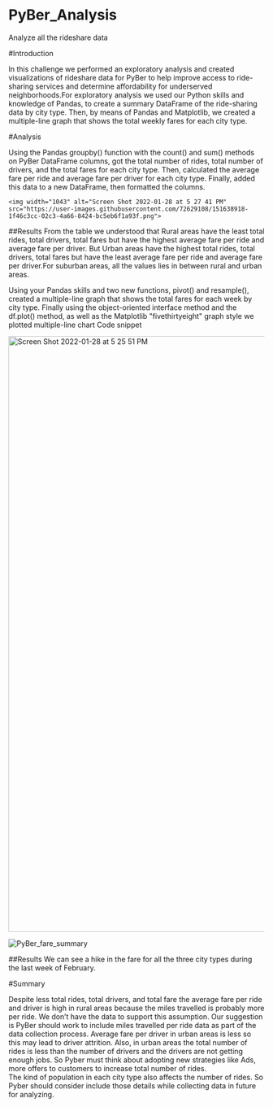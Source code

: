 # PyBer_Analysis
Analyze all the rideshare data

#Introduction
   
   In this challenge we performed an exploratory analysis and
created visualizations of rideshare data for PyBer to help improve access to ride-sharing services and determine affordability for underserved neighborhoods.For exploratory analysis we used our Python skills and knowledge of Pandas, to create a summary DataFrame of the ride-sharing data by city type. Then, by means of Pandas and Matplotlib, we created a multiple-line graph that shows the total weekly fares for each city type.

#Analysis

   Using the Pandas groupby() function with the count() and sum() methods on PyBer DataFrame columns, got the total number of rides, total number of drivers, and the total fares for each city type. Then, calculated the average fare per ride and average fare per driver for each city type. Finally, added this data to a new DataFrame, then formatted the columns.
   
    <img width="1043" alt="Screen Shot 2022-01-28 at 5 27 41 PM" src="https://user-images.githubusercontent.com/72629108/151638918-1f46c3cc-02c3-4a66-8424-bc5eb6f1a93f.png">


##Results
  From the table we understood that Rural areas have the least total rides, total drivers, total fares but have the highest average fare per ride and average fare per driver. But Urban areas have the highest total rides, total drivers, total fares but have the least average fare per ride and average fare per driver.For suburban areas, all the values lies in between rural and urban areas.

  Using your Pandas skills and two new functions, pivot() and resample(), created a multiple-line graph that shows the total fares for each week by city type. Finally using the object-oriented interface method and the df.plot() method, as well as the Matplotlib "fivethirtyeight" graph style we plotted multiple-line chart 
  Code snippet
  
   <img width="1172" alt="Screen Shot 2022-01-28 at 5 25 51 PM" src="https://user-images.githubusercontent.com/72629108/151638848-1eb429c0-7a67-4124-b7e1-ec1cf6229292.png">

  
  ![PyBer_fare_summary](https://user-images.githubusercontent.com/72629108/151638744-edb186b4-9cd1-4217-9d71-dbd83124697e.png)
 

##Results
   We can see a hike in the fare for all the three city types during the last week of February.

#Summary

   Despite less total rides, total drivers, and total fare the average fare per ride and driver is high in rural areas because the miles travelled is probably more per ride. We don’t have the data to support this assumption. Our suggestion is PyBer should work to include miles travelled per ride data as part of the data collection process.
   Average fare per driver in urban areas is less so this may lead to driver attrition. Also, in urban areas the total number of rides is less than the number of drivers and the drivers are not getting enough jobs.  So Pyber must think about adopting new strategies like Ads, more offers to customers to increase total number of rides.  
   The kind of population in each city type also affects the number of rides. So Pyber should consider include those details while collecting data in future for analyzing.



